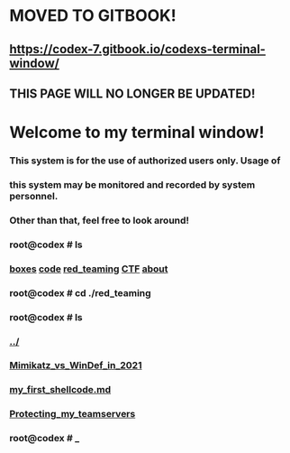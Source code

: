 # MOVED TO GITBOOK!
## https://codex-7.gitbook.io/codexs-terminal-window/
## THIS PAGE WILL NO LONGER BE UPDATED!
# Welcome to my terminal window!                                                               
###  This system is for the use of authorized users only.  Usage of   
###  this system may be monitored and recorded by system personnel.                                                                   
###           Other than that, feel free to look around!  
### root@codex # ls
### [boxes](./boxes.md) [code](./code.md) [red_teaming](./red_teaming.md) [CTF](./ctf.md) [about](./about.md)
### root@codex # cd ./red_teaming
### root@codex # ls
### [../](../)  
### [Mimikatz_vs_WinDef_in_2021](red_teaming/Mimikatz_vs_WinDef_in_2021.md)  
### [my_first_shellcode.md](red_teaming/my_first_shellcode.md)  
### [Protecting_my_teamservers](red_teaming/protecting_my_teamservers.md)  
### root@codex # _  
